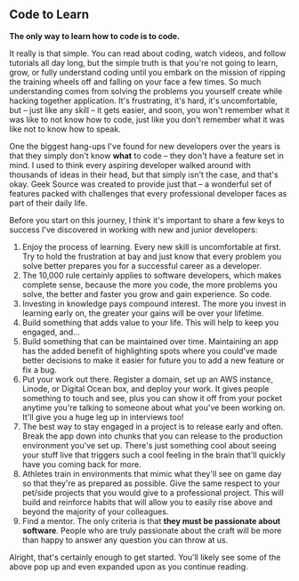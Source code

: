 ## Code to Learn

**The only way to learn how to code is to code.**

It really is that simple. You can read about coding, watch videos, and follow tutorials all day long, but the simple truth is that you're not going to learn, grow, or fully understand coding until you embark on the mission of ripping the training wheels off and falling on your face a few times. So much understanding comes from solving the problems you yourself create while hacking together application. It's frustrating, it's hard, it's uncomfortable, but – just like any skill – it gets easier, and soon, you won't remember what it was like to not know how to code, just like you don't remember what it was like not to know how to speak.

One the biggest hang-ups I've found for new developers over the years is that they simply don't know **what** to code – they don't have a feature set in mind. I used to think every aspiring developer walked around with thousands of ideas in their head, but that simply isn't the case, and that's okay. Geek Source was created to provide just that – a wonderful set of features packed with challenges that every professional developer faces as part of their daily life.

Before you start on this journey, I think it's important to share a few keys to success I've discovered in working with new and junior developers:

1. Enjoy the process of learning. Every new skill is uncomfortable at first. Try to hold the frustration at bay and just know that every problem you solve better prepares you for a successful career as a developer.
2. The 10,000 rule certainly applies to software developers, which makes complete sense, because the more you code, the more problems you solve, the better and faster you grow and gain experience. So code.
3. Investing in knowledge pays compound interest. The more you invest in learning early on, the greater your gains will be over your lifetime.
4. Build something that adds value to your life. This will help to keep you engaged, and...
5. Build something that can be maintained over time. Maintaining an app has the added benefit of highlighting spots where you could've made better decisions to make it easier for future you to add a new feature or fix a bug.
6. Put your work out there. Register a domain, set up an AWS instance, Linode, or Digital Ocean box, and deploy your work. It gives people something to touch and see, plus you can show it off from your pocket anytime you're talking to someone about what you've been working on. It'll give you a huge leg up in interviews too!
7. The best way to stay engaged in a project is to release early and often. Break the app down into chunks that you can release to the production environment you've set up. There's just something cool about seeing your stuff live that triggers such a cool feeling in the brain that'll quickly have you coming back for more.
8. Athletes train in environments that mimic what they'll see on game day so that they're as prepared as possible. Give the same respect to your pet/side projects that you would give to a professional project. This will build and reinforce habits that will allow you to easily rise above and beyond the majority of your colleagues.
9. Find a mentor. The only criteria is that **they must be passionate about software**. People who are truly passionate about the craft will be more than happy to answer any question you can throw at us.

Alright, that's certainly enough to get started. You'll likely see some of the above pop up and even expanded upon as you continue reading.
